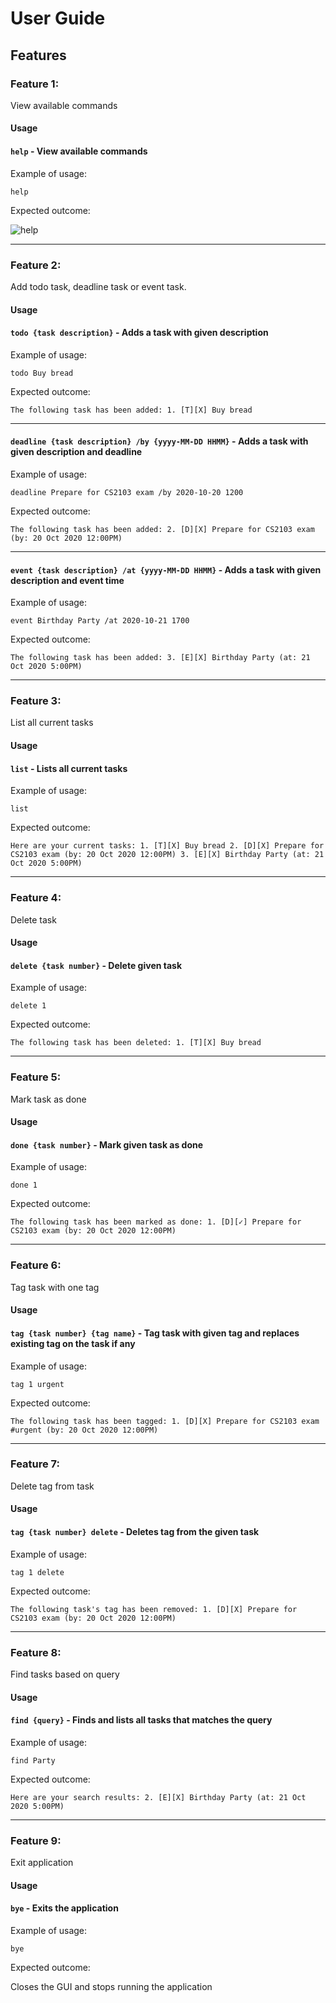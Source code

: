 # User Guide

## Features 

### Feature 1:
 View available commands

#### Usage

#### `help` - View available commands

Example of usage: 

`help`

Expected outcome:


![help](./help.png)

---

### Feature 2:
Add todo task, deadline task or event task.

#### Usage

#### `todo {task description}` - Adds a task with given description

Example of usage: 

`todo Buy bread`

Expected outcome:

`The following task has been added: 1. [T][X] Buy bread`

---


#### `deadline {task description} /by {yyyy-MM-DD HHMM}` - Adds a task with given description and deadline

Example of usage: 

`deadline Prepare for CS2103 exam /by 2020-10-20 1200`

Expected outcome:

`The following task has been added: 2. [D][X] Prepare for CS2103 exam (by: 20 Oct 2020 12:00PM)`

---

#### `event {task description} /at {yyyy-MM-DD HHMM}` - Adds a task with given description and event time

Example of usage: 

`event Birthday Party /at 2020-10-21 1700`

Expected outcome:

`The following task has been added: 3. [E][X] Birthday Party (at: 21 Oct 2020 5:00PM)`

---

### Feature 3:
List all current tasks

#### Usage

#### `list` - Lists all current tasks

Example of usage: 

`list`

Expected outcome:

`Here are your current tasks: 1. [T][X] Buy bread 2. [D][X] Prepare for CS2103 exam (by: 20 Oct 2020 12:00PM) 3. [E][X] Birthday Party (at: 21 Oct 2020 5:00PM)`

---

### Feature 4:
Delete task

#### Usage

#### `delete {task number}` - Delete given task

Example of usage: 

`delete 1`

Expected outcome:

`The following task has been deleted: 1. [T][X] Buy bread`

---

### Feature 5:
Mark task as done

#### Usage

#### `done {task number}` - Mark given task as done

Example of usage: 

`done 1`

Expected outcome:

`The following task has been marked as done: 1. [D][✓] Prepare for CS2103 exam (by: 20 Oct 2020 12:00PM)`

---

### Feature 6:
Tag task with one tag

#### Usage

#### `tag {task number} {tag name}` - Tag task with given tag and replaces existing tag on the task if any

Example of usage: 

`tag 1 urgent`

Expected outcome:

`The following task has been tagged: 1. [D][X] Prepare for CS2103 exam #urgent (by: 20 Oct 2020 12:00PM)`

---

### Feature 7:
Delete tag from task

#### Usage

#### `tag {task number} delete` - Deletes tag from the given task 

Example of usage: 

`tag 1 delete`

Expected outcome:

`The following task's tag has been removed: 1. [D][X] Prepare for CS2103 exam (by: 20 Oct 2020 12:00PM)`

---

### Feature 8:
Find tasks based on query

#### Usage

#### `find {query}` - Finds and lists all tasks that matches the query

Example of usage: 

`find Party`

Expected outcome:

`Here are your search results: 2. [E][X] Birthday Party (at: 21 Oct 2020 5:00PM)`

---

### Feature 9:
Exit application

#### Usage

#### `bye` - Exits the application

Example of usage: 

`bye`

Expected outcome:

Closes the GUI and stops running the application
